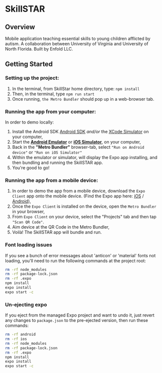 # SkillSTAR

## Overview

Mobile application teaching essential skills to young children afflicted by autism. A collaboration between University of Virginia and University of North Florida. Built by Enfold LLC.

## Getting Started

### Setting up the project:

1. In the terminal, from SkillStar home directory, type: `npm install`
2. Then, in the terminal, type `npm run start`
3. Once running, `the Metro Bundler` should pop up in a web-browser tab.

### Running the app from your computer:

In order to demo locally:

1. Install the Android SDK [Android SDK](https://developer.android.com/studio) _and/or_ the
   [XCode Simulator](https://developer.apple.com/documentation/xcode/running_your_app_in_the_simulator_or_on_a_device)
   on your computer,
2. Start the [**Android Emulator**](https://developer.android.com/studio/run/emulator) or
   [**iOS Simulator**](https://developer.apple.com/documentation/xcode/running_your_app_in_the_simulator_or_on_a_device),
   on your computer,
3. Back in the **"Metro Bundler"** browser-tab, select `"Run on Android device"` or `"Run on iOS Simulator"`
4. Within the emulator or simulator, will display the Expo app installing, and then bundling and running the SkillSTAR
   app.
5. You're good to go!

### Running the app from a mobile device:

1. In order to demo the app from a mobile device, download the `Expo Client` app onto the mobile device. (Find the Expo
   app here: [iOS](https://apps.apple.com/us/app/expo-client/id982107779) /
   [Android](https://play.google.com/store/apps/details?id=host.exp.exponent)),
2. Once the `Expo Client` is installed on the device, open the `Metro Bundler` in your browser,
3. From `Expo Client` on your device, select the "Projects" tab and then tap `"Scan QR Code"`.
4. Aim device at the QR Code in the Metro Bundler,
5. Voilà! The SkillSTAR app will bundle and run.

### Font loading issues

If you see a bunch of error messages about 'anticon' or 'material' fonts not loading, you'll need to run the following
commands at the project root:

```bash
rm -rf node_modules
rm -rf package-lock.json
rm -rf .expo
npm install
expo install
expo start -c
```

### Un-ejecting expo

If you eject from the managed Expo project and want to undo it, just revert any changes to `package.json` to the
pre-ejected version, then run these commands:

```bash
rm -rf android
rm -rf ios
rm -rf node_modules
rm -rf package-lock.json
rm -rf .expo
npm install
expo install
expo start -c
```
